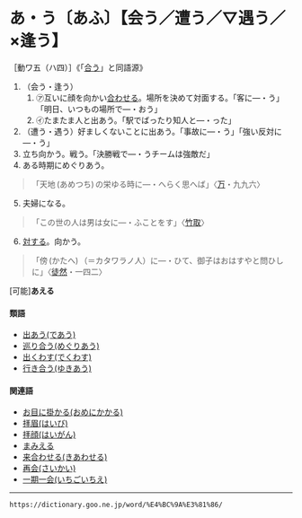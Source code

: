 # あ・う〔あふ〕【会う／遭う／▽遇う／×逢う】

［動ワ五（ハ四）］《「[合う](https://dictionary.goo.ne.jp/word/%E5%90%88%E3%81%86/#jn-1439)」と同語源》
1. （会う・逢う）    
    1.  ㋐互いに顔を向かい[合わせる](あわせる（合わせる）)。場所を決めて対面する。「客に―・う」「明日、いつもの場所で―・おう」        
    2.  ㋑たまたま人と出あう。「駅でばったり知人と―・った」
2. （遭う・遇う）好ましくないことに出あう。「事故に―・う」「強い反対に―・う」
3. 立ち向かう。戦う。「決勝戦で―・うチームは強敵だ」
4. ある時期にめぐりあう。
>「天地 (あめつち) の栄ゆる時に―・へらく思へば」〈[万](https://dictionary.goo.ne.jp/word/%E4%B8%87%E8%91%89%E9%9B%86_%28%E3%81%BE%E3%82%93%E3%82%88%E3%81%86%E3%81%97%E3%82%85%E3%81%86%29/#jn-210648)・九九六〉
5. 夫婦になる。
>「この世の人は男は女に―・ふことをす」〈[竹取](https://dictionary.goo.ne.jp/word/%E7%AB%B9%E5%8F%96%E7%89%A9%E8%AA%9E/#jn-136133)〉
6. [対する](たいする（対する）)。向かう。
>「傍 (かたへ) （＝カタワラノ人）に―・ひて、御子はおはすやと問ひしに」〈[徒然](https://dictionary.goo.ne.jp/word/%E5%BE%92%E7%84%B6%E8%8D%89/#jn-148773)・一四二〉
        

\[可能\]**あえる**

#### 類語

-   [出あう(であう)](であう（出合う／出会う）)
-   [巡り合う(めぐりあう)](https://dictionary.goo.ne.jp/word/%E5%B7%A1%E3%82%8A%E4%BC%9A%E3%81%86/#jn-217252)
-   [出くわす(でくわす)](https://dictionary.goo.ne.jp/word/%E5%87%BA%E4%BC%9A%E3%81%99/#jn-151243)
-   [行き合う(ゆきあう)](https://dictionary.goo.ne.jp/word/%E8%A1%8C%E5%90%88%E3%81%86/#jn-224938)

#### 関連語

-   [お目に掛かる(おめにかかる)](https://dictionary.goo.ne.jp/word/%E5%BE%A1%E7%9B%AE%E3%81%AB%E6%8E%9B%E3%81%8B%E3%82%8B/#jn-33096)
-   [拝眉(はいび)](https://dictionary.goo.ne.jp/word/%E6%8B%9D%E7%9C%89/#jn-174220)
-   [拝顔(はいがん)](https://dictionary.goo.ne.jp/word/%E6%8B%9D%E9%A1%94/#jn-173589)
-   [まみえる](https://dictionary.goo.ne.jp/word/%E8%A6%8B%E3%81%88%E3%82%8B_%28%E3%81%BE%E3%81%BF%E3%81%88%E3%82%8B%29/#jn-209521)
-   [来合わせる(きあわせる)](https://dictionary.goo.ne.jp/word/%E6%9D%A5%E5%90%88%E3%81%9B%E3%82%8B/#jn-50323)
-   [再会(さいかい)](https://dictionary.goo.ne.jp/word/%E5%86%8D%E4%BC%9A/#jn-84602)
-   [一期一会(いちごいちえ)](https://dictionary.goo.ne.jp/word/%E4%B8%80%E6%9C%9F%E4%B8%80%E4%BC%9A/#jn-12416)

---
`https://dictionary.goo.ne.jp/word/%E4%BC%9A%E3%81%86/`